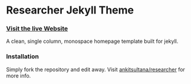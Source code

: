 # Researcher Jekyll Theme

### [Visit the live Website](https://amanagarwal.io)

A clean, single column, monospace homepage template built for jekyll.

### Installation

Simply fork the repository and edit away.
Visit [ankitsultana/researcher](https://github.com/ankitsultana/researcher) for more info.


<html>
<body>
  
<div data-iframe-width="150" data-iframe-height="270" data-share-badge-id="2e50b4df-73d4-4a13-b7fa-f0d5338a4207" data-share-badge-host="https://www.youracclaim.com"></div><script type="text/javascript" async src="//cdn.youracclaim.com/assets/utilities/embed.js"></script>

</body>
</html>
